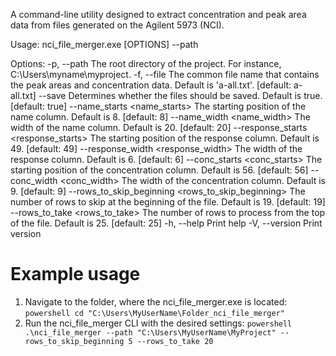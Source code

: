 A command-line utility designed to extract concentration and peak area data from files generated on the Agilent 5973 (NCI).

Usage: nci_file_merger.exe [OPTIONS] --path <path>

Options:
  -p, --path <path>
          The root directory of the project. For instance, C:\Users\myname\myproject.
  -f, --file <file>
          The common file name that contains the peak areas and concentration data. Default is 'a-all.txt'. [default: a-all.txt]
      --save <save>
          Determines whether the files should be saved. Default is true. [default: true]
      --name_starts <name_starts>
          The starting position of the name column. Default is 8. [default: 8]
      --name_width <name_width>
          The width of the name column. Default is 20. [default: 20]
      --response_starts <response_starts>
          The starting position of the response column. Default is 49. [default: 49]
      --response_width <response_width>
          The width of the response column. Default is 6. [default: 6]
      --conc_starts <conc_starts>
          The starting position of the concentration column. Default is 56. [default: 56]
      --conc_width <conc_width>
          The width of the concentration column. Default is 9. [default: 9]
      --rows_to_skip_beginning <rows_to_skip_beginning>
          The number of rows to skip at the beginning of the file. Default is 19. [default: 19]
      --rows_to_take <rows_to_take>
          The number of rows to process from the top of the file. Default is 25. [default: 25]
  -h, --help
          Print help
  -V, --version
          Print version

# Example usage
1. Navigate to the folder, where the nci_file_merger.exe is located:
`powershell
cd "C:\Users\MyUserName\Folder_nci_file_merger"
`
2. Run the nci_file_merger CLI with the desired settings:
`powershell
.\nci_file_merger --path "C:\Users\MyUserName\MyProject" --rows_to_skip_beginning 5 --rows_to_take 20
`
